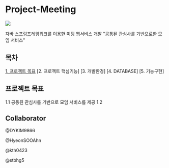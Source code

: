 # Project-Meeting
<img src="logo.bmp">

자바 스프링프레임워크를 이용한 미팅 웹서비스 개발
"공통된 관심사를 기반으로한 모임 서비스"


## 목차
[1. 프로젝트 목표](#1.1)
[2. 프로젝트 핵심기능]
[3. 개발환경]
[4. DATABASE]
[5. 기능구현]

## 프로젝트 목표
1.1 공통된 관심사를 기반으로 모임 서비스를 제공
1.2 


## Collaborator
@DYKIM9866<br>

@HyeonSOOAhn<br>

@kth0423<br>

@stbhg5<br>



